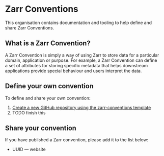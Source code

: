 # Zarr Conventions

This organisation contains documentation and tooling to help define and share Zarr Conventions.

## What is a Zarr Convention?

A Zarr Convention is simply a way of using Zarr to store data for a particular domain, application or purpose.
For example, a Zarr Convention can define a set of attributes for storing specific metadata that helps downstream applications provide special behaviour and users interpret the data.

## Define your own convention

To define and share your own convention:

1. [Create a new GitHub repository using the zarr-conventions template](https://github.com/new?template_name=template&template_owner=zarr-conventions)
2. TODO finish this

## Share your convention

If you have published a Zarr convention, please add it to the list below:

* UUID — website
